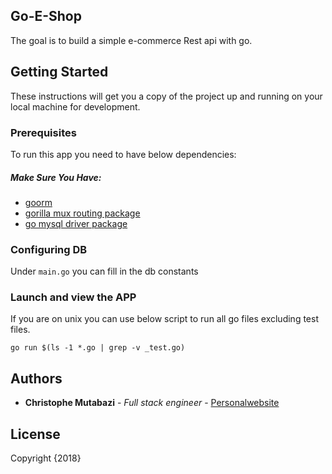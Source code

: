 ## Go-E-Shop

The goal is to build a simple e-commerce Rest api with go.

## Getting Started

These instructions will get you a copy of the project up and running on your local machine for development.

### Prerequisites

To run this app you need to have below dependencies:

##### Make Sure You Have:

- [goorm](https://github.com/jinzhu/gorm)
- [gorilla mux routing package](https://github.com/gorilla/mux)
- [go mysql driver package](https://github.com/go-sql-driver/mysql)

### Configuring DB

Under ``` main.go ``` you can fill in the db constants

### Launch and view the APP

If you are on unix you can use below script to run all go files excluding test files.
```
go run $(ls -1 *.go | grep -v _test.go)
```

## Authors

* **Christophe Mutabazi** - *Full stack engineer* - [Personalwebsite](http://orbit.surge.sh/)

## License
Copyright {2018}
